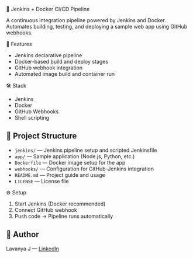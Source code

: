 🔄 Jenkins + Docker CI/CD Pipeline

A continuous integration pipeline powered by Jenkins and Docker. Automates building, testing, and deploying a sample web app using GitHub webhooks.

 🚀 Features
- Jenkins declarative pipeline
- Docker-based build and deploy stages
- GitHub webhook integration
- Automated image build and container run

 🛠️ Stack
- Jenkins
- Docker
- GitHub Webhooks
- Shell scripting

## 📁 Project Structure

- `jenkins/` — Jenkins pipeline setup and scripted Jenkinsfile
- `app/` — Sample application (Node.js, Python, etc.)
- `Dockerfile` — Docker image setup for the app
- `webhooks/` — Configuration for GitHub-Jenkins integration
- `README.md` — Project guide and usage
- `LICENSE` — License file

⚙️ Setup

1. Start Jenkins (Docker recommended)
2. Connect GitHub webhook
3. Push code → Pipeline runs automatically

## 👤 Author
Lavanya J — [LinkedIn](https://linkedin.com/in/lavanya-raju19)
